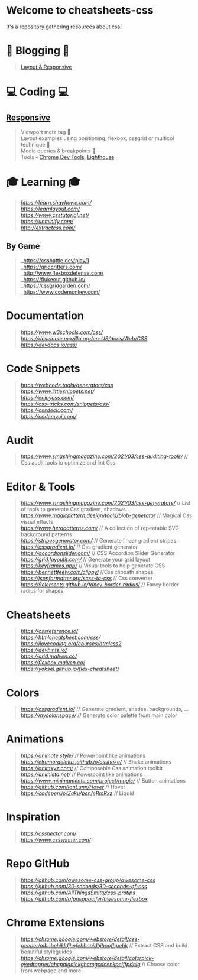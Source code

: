 # Welcome to cheatsheets-css

It's a repository gathering resources about css.

# 📰 Blogging 📰
> [Layout & Responsive](https://github.com/FGAUTREAULT/cheatsheets-css/wiki)  

# 💻 Coding 💻
## [Responsive](https://web.dev/responsive-web-design-basics)
> Viewport meta tag 🚧  
> Layout examples using positioning, flexbox, cssgrid or multicol technique 🚧  
> Media queries & breakpoints 🚧  
> Tools - [Chrome Dev Tools](https://developer.chrome.com/docs/devtools/device-mode/), [Lighthouse](https://developers.google.com/web/tools/lighthouse)

# 🎓 Learning 🎓
> _https://learn.shayhowe.com/_  
> _https://learnlayout.com/_  
> _https://www.csstutorial.net/_  
> _https://unminify.com/_  
> _http://extractcss.com/_  

## By Game
> _https://cssbattle.dev/play/1  
> _https://gridcritters.com/  
> _http://www.flexboxdefense.com/  
> _https://flukeout.github.io/  
> _https://cssgridgarden.com/  
> _https://www.codemonkey.com/  



# Documentation
> _https://www.w3schools.com/css/_  
> _https://developer.mozilla.org/en-US/docs/Web/CSS_  
> _https://devdocs.io/css/_  



# Code Snippets
> _https://webcode.tools/generators/css_  
> _https://www.littlesnippets.net/_  
> _https://enjoycss.com/_  
> _https://css-tricks.com/snippets/css/_  
> _https://cssdeck.com/_  
> _https://codemyui.com/_  



# Audit
> _https://www.smashingmagazine.com/2021/03/css-auditing-tools/_  // Css audit tools to optimize and lint Css  



# Editor & Tools
> _https://www.smashingmagazine.com/2021/03/css-generators/_  // List of tools to generate Css gradient, shadows...  
> _https://www.magicpattern.design/tools/blob-generator_  // Magical Css visual effects  
> _https://www.heropatterns.com/_  // A collection of repeatable SVG background patterns  
> _https://stripesgenerator.com/_  // Generate linear gradient stripes  
> _https://cssgradient.io/_  // Css gradient generator  
> _https://accordionslider.com/_  // CSS Accordion Slider Generator  
> _https://grid.layoutit.com/_  // Generate your grid layout  
> _https://keyframes.app/_  // Visual tools to help generate CSS  
> _https://bennettfeely.com/clippy/_  //Css clippath shapes  
> _https://jsonformatter.org/scss-to-css_  // Css converter  
> _https://9elements.github.io/fancy-border-radius/_  // Fancy border radius for shapes  



# Cheatsheets
> _https://cssreference.io/_  
> _https://htmlcheatsheet.com/css/_  
> _https://ilovecoding.org/courses/htmlcss2_  
> _https://devhints.io/_  
> _https://grid.malven.co/_  
> _https://flexbox.malven.co/_  
> _https://yoksel.github.io/flex-cheatsheet/_  



# Colors
> _https://cssgradient.io/_  // Generate gradient, shades, backgrounds, ...  
> _https://mycolor.space/_  // Generate color palette from main color  



# Animations
> _https://animate.style/_  // Powerpoint like animations  
> _https://elrumordelaluz.github.io/csshake/_  // Shake animations  
> _https://animxyz.com/_  // Composable Css animation toolkit  
> _https://animista.net/_  // Powerpoint like animations  
> _https://www.minimamente.com/project/magic/_  // Button animations  
> _https://github.com/IanLunn/Hover_  // Hover  
> _https://codepen.io/Zaku/pen/eRmRxz_  // Liquid  




# Inspiration
> _https://cssnectar.com/_  
> _https://www.csswinner.com/_  



# Repo GitHub
> _https://github.com/awesome-css-group/awesome-css_  
> _https://github.com/30-seconds/30-seconds-of-css_  
> _https://github.com/AllThingsSmitty/css-protips_  
> _https://github.com/afonsopacifer/awesome-flexbox_  



# Chrome Extensions
> _https://chrome.google.com/webstore/detail/css-peeper/mbnbehikldjhnfehhnaidhjhoofhpehk_  // Extract CSS and build beautiful styleguides  
> _https://chrome.google.com/webstore/detail/colorpick-eyedropper/ohcpnigalekghcmgcdcenkpelffpdolg_  // Choose color from webpage and more  
